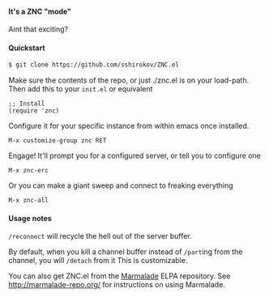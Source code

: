 #### It's a ZNC "mode"

Aint that exciting?

#### Quickstart 

```sh
$ git clone https://github.com/sshirokov/ZNC.el
```

Make sure the contents of the repo, or just ./znc.el is on your load-path.
Then add this to your `init.el` or equivalent

```elisp
;; Install
(require 'znc)
```

Configure it for your specific instance from within emacs once installed.

```
M-x customize-group znc RET
```

Engage!
It'll prompt you for a configured server, or tell you to configure one

```
M-x znc-erc

```

Or you can make a giant sweep and connect to freaking everything

```
M-x znc-all
```

#### Usage notes

`/reconnect` will recycle the hell out of the server buffer.

By default, when you kill a channel buffer instead of `/part`ing from the channel, you will `/detach` from it
This is customizable. 

You can also get ZNC.el from the [Marmalade](http://marmalade-repo.org/) ELPA repository. See http://marmalade-repo.org/ for instructions on using Marmalade.
